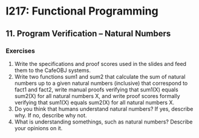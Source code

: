 # I217: Functional Programming
## 11. Program Verification – Natural Numbers
### Exercises
1. Write the specifications and proof scores used in the slides and feed them to the CafeOBJ systems.
2. Write two functions sum1 and sum2 that calculate the sum of natural numbers up to a given natural numbers (inclusive) that correspond to fact1 and fact2, write manual proofs verifying that sum1(X) equals sum2(X) for all natural numbers X, and write proof scores formally verifying that sum1(X) equals sum2(X) for all natural numbers X.
3. Do you think that humans understand natural numbers? If yes, describe why. If no, describe why not.
4. What is understanding somethings, such as natural numbers? Describe your opinions on it.
